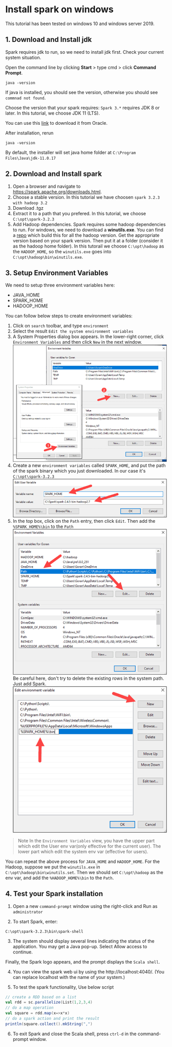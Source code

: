 # Install spark on windows

This tutorial has been tested on windows 10 and windows server 2019.

## 1. Download and Install jdk

Spark requires jdk to run, so we need to install jdk first. Check your current system situation.

Open the command line by clicking **Start** > type cmd > click **Command Prompt**.

```shell
java -version
```

If java is installed, you should see the version, otherwise you should see `commnad not found`.

Choose the version that your spark requires: `Spark 3.*` requires JDK 8 or later. In this tutorial, we choose JDK 11 (LTS).

You can use this [link](https://www.oracle.com/java/technologies/downloads/#java11) to download it from Oracle. 

After installation, rerun 

```shell
java -version
```

By default, the installer will set java home folder at `C:\Program Files\Java\jdk-11.0.17` 

## 2. Download and Install spark

1. Open a browser and navigate to https://spark.apache.org/downloads.html.
2. Choose a stable version. In this tutorial we have choosen `spark 3.2.3 with hadoop 3.2`
3. Download .tgz
4. Extract it to a path that you prefered. In this tutorial, we choose `C:\opt\spark-3.2.3`
5. Add Hadoop dependencies. Spark requires some hadoop dependencies to run. For windows, we need to download a **winutils.exe**. You can find a [repo](https://github.com/cdarlint/winutils) which build this for all the hadoop version. Get the appropriate version based on your spark version. Then put it at a folder (consider it as the hadoop home folder). In this tutorail we choose `C:\opt\hadoop` as the `HADOOP_HOME`, so the `winutils.exe` goes into `C:\opt\hadoop\bin\winutils.exe`.

## 3. Setup Environment Variables

We need to setup three environment variables here:
- JAVA_HOME
- SPARK_HOME
- HADOOP_HOME

You can follow below steps to create environment variables:
1. Click on `search` toolbar, and type `environment`
2. Select the result `Edit the system environment variables`
3. A System Properties dialog box appears. In the lower-right corner, click `Environment Variables` and then click `New` in the next window.
![windows-new-environment-variable1.png](../images/windows-new-environment-variable1.png)
4. Create a new `environment variables` called `SPARK_HOME`, and put the path of the spark binary which you just downloaded. In our case it's `C:\opt\spark-3.2.3`
![windows-new-spark-env-variable.png](../images/windows-new-spark-env-variable.png)
5. In the top box, click on the `Path` entry, then click `Edit`. Then add the `%SPARK_HOME%\bin` to the `Path`
![windows-edit-path-variable-spark.png](../images/windows-edit-path-variable-spark.png)
Be careful here, don't try to delete the existing rows in the system path. Just add Spark.
![windows-add-spark-to-path.png](../images/windows-add-spark-to-path.png)


> Note In the `Environment Variables` view, you have the upper part which edit the User env var(only effective for the current user). The lower part which edit the system env var (effective for users).  

You can repeat the above process for `JAVA_HOME` and `HADOOP_HOME`. For the Hadoop, suppose we put the `winutils.exe` in `C:\opt\hadoop\bin\winutils.set`. Then we should set `C:\opt\hadoop` as the env var, and add the `%HADOOP_HOME%\bin` to the `Path`.

## 4. Test your Spark installation

1. Open a new `command-prompt` window using the right-click and Run as `administrator`

2. To start Spark, enter:

```shell
C:\opt\spark-3.2.3\bin\spark-shell
```

3. The system should display several lines indicating the status of the application. You may get a Java pop-up. Select Allow access to continue.

Finally, the Spark logo appears, and the prompt displays the `Scala shell`.

4. You can view the spark web ui by using the  http://localhost:4040/. (You can replace localhost with the name of your system.)

5. To test the spark functionality, Use below script
```scala
// create a RDD based on a list
val rdd = sc.parallelize(List(1,2,3,4)
// do a map operation             
val square = rdd.map(x=>x*x)
// do a spark action and print the result 
println(square.collect().mkString(",")    
```

6. To exit Spark and close the Scala shell, press `ctrl-d` in the command-prompt window.
